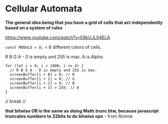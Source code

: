 # Cellular Automata

**The general idea being that you have a grid of cells that act independently based on a system of rules**

https://www.youtube.com/watch?v=E8kUJL04ELA

`const MODULO = 8;` = 8 different colors of cells.

R B G A - 0 is empty and 255 is max. A is Alpha

```JS
for (let i = 0; i < 1000; i += 4) {
  // R B G A - 0 is empty and 255 is max.
  screenBuffer[i + 0] = 0; // R
  screenBuffer[i + 1] = 0; // G
  screenBuffer[i + 2] = 0; // B
  screenBuffer[i + 3] = 255; // A
}
```

// break //

**that bitwise OR is the same as doing Math.trunc btw, because javascript truncates numbers to 32bits to do bitwise ops** - from Ronnie
